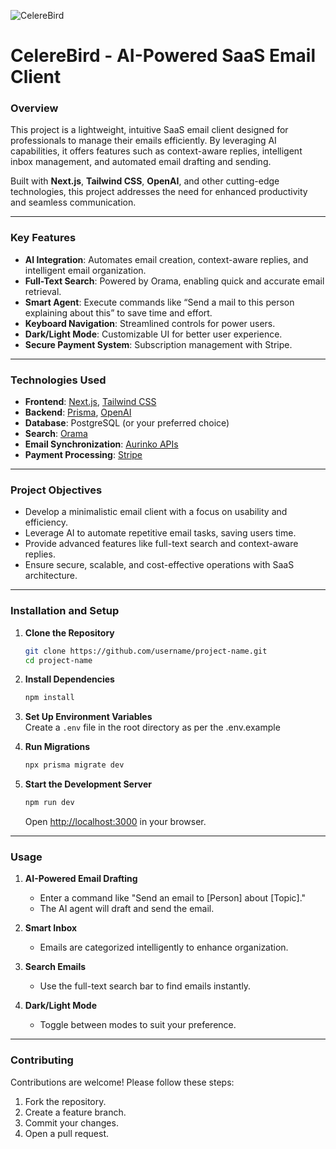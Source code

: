 ![CelereBird](https://socialify.git.ci/awindsr/CelereBird/image?font=Raleway&forks=1&issues=1&language=1&name=1&owner=1&pattern=Overlapping+Hexagons&pulls=1&stargazers=1&theme=Light)
# **CelereBird - AI-Powered SaaS Email Client**  

### **Overview**  
This project is a lightweight, intuitive SaaS email client designed for professionals to manage their emails efficiently. By leveraging AI capabilities, it offers features such as context-aware replies, intelligent inbox management, and automated email drafting and sending.  

Built with **Next.js**, **Tailwind CSS**, **OpenAI**, and other cutting-edge technologies, this project addresses the need for enhanced productivity and seamless communication.  

---

### **Key Features**  
- **AI Integration**: Automates email creation, context-aware replies, and intelligent email organization.  
- **Full-Text Search**: Powered by Orama, enabling quick and accurate email retrieval.  
- **Smart Agent**: Execute commands like “Send a mail to this person explaining about this” to save time and effort.  
- **Keyboard Navigation**: Streamlined controls for power users.  
- **Dark/Light Mode**: Customizable UI for better user experience.  
- **Secure Payment System**: Subscription management with Stripe.  

---

### **Technologies Used**  
- **Frontend**: [Next.js](https://nextjs.org/), [Tailwind CSS](https://tailwindcss.com/)  
- **Backend**: [Prisma](https://www.prisma.io/), [OpenAI](https://platform.openai.com/)  
- **Database**: PostgreSQL (or your preferred choice)  
- **Search**: [Orama](https://orama.dev/)  
- **Email Synchronization**: [Aurinko APIs](https://aurinko.io/)  
- **Payment Processing**: [Stripe](https://stripe.com/)  

---

### **Project Objectives**  
- Develop a minimalistic email client with a focus on usability and efficiency.  
- Leverage AI to automate repetitive email tasks, saving users time.  
- Provide advanced features like full-text search and context-aware replies.  
- Ensure secure, scalable, and cost-effective operations with SaaS architecture.  

---

### **Installation and Setup**  

1. **Clone the Repository**  
   ```bash  
   git clone https://github.com/username/project-name.git  
   cd project-name  
   ```  

2. **Install Dependencies**  
   ```bash  
   npm install  
   ```  

3. **Set Up Environment Variables**  
   Create a `.env` file in the root directory as per the .env.example
  

4. **Run Migrations**  
   ```bash  
   npx prisma migrate dev  
   ```  

5. **Start the Development Server**  
   ```bash  
   npm run dev  
   ```  
   Open [http://localhost:3000](http://localhost:3000) in your browser.  

---

### **Usage**  

1. **AI-Powered Email Drafting**  
   - Enter a command like "Send an email to [Person] about [Topic]."  
   - The AI agent will draft and send the email.  

2. **Smart Inbox**  
   - Emails are categorized intelligently to enhance organization.  

3. **Search Emails**  
   - Use the full-text search bar to find emails instantly.  

4. **Dark/Light Mode**  
   - Toggle between modes to suit your preference.  

---



### **Contributing**  
Contributions are welcome! Please follow these steps:  
1. Fork the repository.  
2. Create a feature branch.  
3. Commit your changes.  
4. Open a pull request.  
